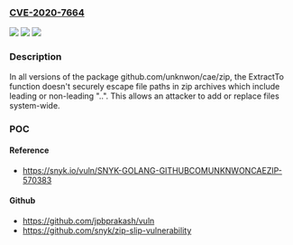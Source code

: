 ### [CVE-2020-7664](https://cve.mitre.org/cgi-bin/cvename.cgi?name=CVE-2020-7664)
![](https://img.shields.io/static/v1?label=Product&message=github.com%2Funknwon%2Fcae%2Fzip&color=blue)
![](https://img.shields.io/static/v1?label=Version&message=%3E%3D%200%20&color=brighgreen)
![](https://img.shields.io/static/v1?label=Vulnerability&message=Arbitrary%20File%20Write%20via%20Archive%20Extraction%20(Zip%20Slip)&color=brighgreen)

### Description

In all versions of the package github.com/unknwon/cae/zip, the ExtractTo function doesn't securely escape file paths in zip archives which include leading or non-leading "..". This allows an attacker to add or replace files system-wide.

### POC

#### Reference
- https://snyk.io/vuln/SNYK-GOLANG-GITHUBCOMUNKNWONCAEZIP-570383

#### Github
- https://github.com/jpbprakash/vuln
- https://github.com/snyk/zip-slip-vulnerability

